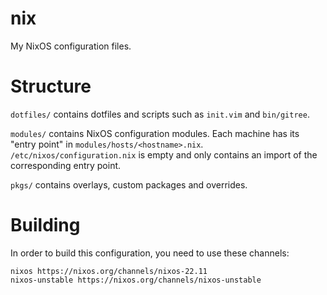 # nix

My NixOS configuration files.

# Structure

`dotfiles/` contains dotfiles and scripts such as `init.vim` and
`bin/gitree`.

`modules/` contains NixOS configuration modules. Each machine has its
"entry point" in `modules/hosts/<hostname>.nix`. `/etc/nixos/configuration.nix`
is empty and only contains an import of the corresponding entry point.

`pkgs/` contains overlays, custom packages and overrides.

# Building

In order to build this configuration, you need to use these channels:

```
nixos https://nixos.org/channels/nixos-22.11
nixos-unstable https://nixos.org/channels/nixos-unstable
```
